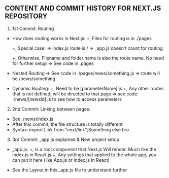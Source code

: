 ## CONTENT AND COMMIT HISTORY FOR NEXT.JS REPOSITORY

1. 1st Commit: Routing

- How does routing works in Next.js:
  +, Files for routing is in ./pages

  +, Special case:
  => index.js route is /
  => \_app.js doesn't count for routing

  +, Otherwise, Filename and folder name is also the route name.
  No need for further setup
  => See code in .pages

- Nested Routing
  => See code in ./pages/news/something.js
  => route will be /news/something

- Dynamic Routing:
  +, Need to be [parameterName].js
  +, Any other routes that is not defined, will be directed to that page
  => see code: ./news/[newsId].js to see how to access parameters

2. 2nd Commit: Linking between pages:

- See ./news/index.js
- After this commit, the file structure is totally different
- Syntax:
  import Link from "next/link";<Link href="/news/something">Something else bro</Link>

3. 3rd Commit: \_app.js explained & New project setup

- \_app.js:
  +, Is a root component that Next.js Will render. Much like the index.js in React.js
  +, Any settings that applied to the whole app, you can put it here (like App.js or index.js in React)

- See the Layout in this \_app.js file to understand further
